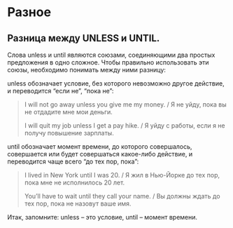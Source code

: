 # Разное

## Разница между UNLESS и UNTIL.

Слова unless и until являются союзами, соединяющими два простых предложения в одно сложное. Чтобы правильно использовать эти союзы, необходимо понимать между ними разницу:

unless обозначает условие, без которого невозможно другое действие, и переводится “если не”, “пока не”:



> I will not go away unless you give me my money. / Я не уйду, пока вы не отдадите мне мои деньги.
>
> I will quit my job unless I get a pay hike. /  Я уйду с работы, если я не получу повышение зарплаты.

until обозначает момент времени, до которого совершалось, совершается или будет совершаться какое-либо действие, и переводится чаще всего “до тех пор, пока”:



> I lived in New York until I was 20. / Я жил в Нью-Йорке до тех пор, пока мне не исполнилось 20 лет.
>
> You’ll have to wait until they call your name. / Вы должны ждать до тех пор, пока не назовут ваше имя.

Итак, запомните: unless – это условие, until – момент времени.



